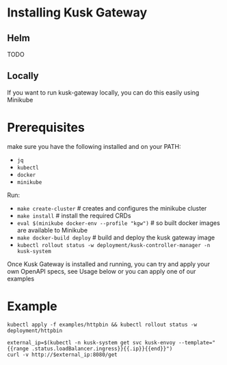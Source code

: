 # Installing Kusk Gateway

## Helm
TODO

## Locally
If you want to run kusk-gateway locally, you can do this easily using Minikube

# Prerequisites
make sure you have the following installed and on your PATH:
- `jq`
- `kubectl`
- `docker`
- `minikube`

Run:
- `make create-cluster` # creates and configures the minikube cluster
- `make install` # install the required CRDs
- `eval $(minikube docker-env --profile "kgw")` # so built docker images are available to Minikube
- `make docker-build deploy` # build and deploy the kusk gateway image
- `kubectl rollout status -w deployment/kusk-controller-manager -n kusk-system`

Once Kusk Gateway is installed and running, you can try and apply your own OpenAPI specs, see Usage below or you can apply one of our examples

# Example
```
kubectl apply -f examples/httpbin && kubectl rollout status -w deployment/httpbin

external_ip=$(kubectl -n kusk-system get svc kusk-envoy --template="{{range .status.loadBalancer.ingress}}{{.ip}}{{end}}")
curl -v http://$external_ip:8080/get
```
